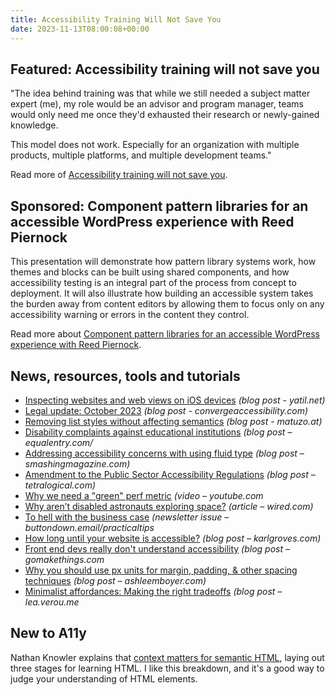 ```yaml
---
title: Accessibility Training Will Not Save You
date: 2023-11-13T08:00:08+00:00
---
```


## Featured: Accessibility training will not save you

"The idea behind training was that while we still needed a subject matter expert (me), my role would be an advisor and program manager, teams would only need me once they'd exhausted their research or newly-gained knowledge.

This model does not work. Especially for an organization with multiple products, multiple platforms, and multiple development teams."

Read more of [Accessibility training will not save you](https://www.reidmore.online/post/accessibility-training-will-not-save-you).

## Sponsored: Component pattern libraries for an accessible WordPress experience with Reed Piernock

This presentation will demonstrate how pattern library systems work, how themes and blocks can be built using shared components, and how accessibility testing is an integral part of the process from concept to deployment. It will also illustrate how building an accessible system takes the burden away from content editors by allowing them to focus only on any accessibility warning or errors in the content they control.

Read more about [Component pattern libraries for an accessible WordPress experience with Reed Piernock](https://us02web.zoom.us/webinar/register/8316991107272/WN_OCLIAx8iTLSpRR3HIwvV-Q#/registration/?utm_source=a11yweekly&utm_medium=sponsored).

## News, resources, tools and tutorials

- [Inspecting websites and web views on iOS devices](https://yatil.net/blog/inspect-web-ios) *(blog post - yatil.net)*
- [Legal update: October 2023](https://convergeaccessibility.com/2023/11/06/legal-update-october-2023/) *(blog post - convergeaccessibility.com)*
- [Removing list styles without affecting semantics](https://www.matuzo.at/blog/2023/removing-list-styles-without-affecting-semantics) *(blog post - matuzo.at)*
- [Disability complaints against educational institutions](https://equalentry.com/accessibility-ocr-disability-complaints-educational-institutions/) *(blog post – equalentry.com/*
- [Addressing accessibility concerns with using fluid type](https://www.smashingmagazine.com/2023/11/addressing-accessibility-concerns-fluid-type/) *(blog post – smashingmagazine.com)*
- [Amendment to the Public Sector Accessibility Regulations](https://tetralogical.com/blog/2023/11/07/amendment-to-public-sector-accessibility-regulations/) *(blog post – tetralogical.com)*
- [Why we need a "green" perf metric](https://www.youtube.com/watch?v=DXX4hkV7XOI) *(video – youtube.com*
- [Why aren’t disabled astronauts exploring space?](https://www.wired.com/story/ashley-shew-disability-space-exploration/) *(article – wired.com)*
- [To hell with the business case](https://buttondown.email/practicaltips/archive/to-hell-with-the-business-case/) *(newsletter issue – buttondown.email/practicaltips*
- [How long until your website is accessible?](https://karlgroves.com/how-long-until-your-website-is-accessible/) *(blog post – karlgroves.com)*
- [Front end devs really don't understand accessibility](https://gomakethings.com/front-end-devs-really-dont-understand-accessibility/) *(blog post – gomakethings.com*
- [Why you should use px units for margin, padding, & other spacing techniques](https://ashleemboyer.com/blog/why-you-should-use-px-units-for-margin-padding-and-other-spacing-techniques) *(blog post – ashleemboyer.com)*
- [Minimalist affordances: Making the right tradeoffs](https://lea.verou.me/blog/2023/minimalist-affordances/) *(blog post – lea.verou.me*

## New to A11y

Nathan Knowler explains that [context matters for semantic HTML](https://knowler.dev/blog/context-matters-for-semantic-html), laying out three stages for learning HTML. I like this breakdown, and it's a good way to judge your understanding of HTML elements.
